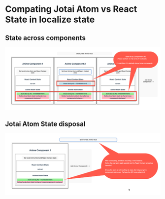 # Compating Jotai Atom vs React State in localize state

## State across components

![Example Image](./public/jotai.conponents.png)

## Jotai Atom State disposal

![Example Image](./public/jotai.gc.png)

